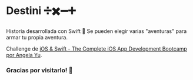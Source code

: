 # Destini ➗✖️➖➕

Historia desarrollada con Swift 🧮
Se pueden elegir varias "aventuras" para armar tu propia aventura.

Challenge de [iOS & Swift - The Complete iOS App Development Bootcamp por Angela Yu](https://www.udemy.com/course/ios-13-app-development-bootcamp/).


### Gracias por visitarlo! 🙌
